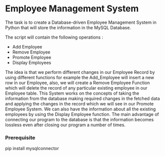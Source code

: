 <h1>Employee Management System</h1>
<p>The task is to create a Database-driven Employee Management System in Python that will store the information in the MySQL Database.</p>
<p>The script will contain the following operations :
<ul><li>Add Employee</li>
<li>Remove Employee</li>
<li>Promote Employee</li>
<li>Display Employees</li>
</ul></p>
<p>The idea is that we perform different changes in our Employee Record by using different functions for example the Add_Employee will insert a new row in our Employee, also, we will create a Remove Employee Function which will delete the record of any particular existing employee in our Employee table. This System works on the concepts of taking the information from the database making required changes in the fetched data and applying the changes in the record which we will see in our Promote Employee System. We can also have the information about all the existing employees by using the Display Employee function. The main advantage of connecting our program to the database is that the information becomes lossless even after closing our program a number of times.</p>
<h3>Prerequisite</h3>
<p>pip install mysqlconnector</p>
